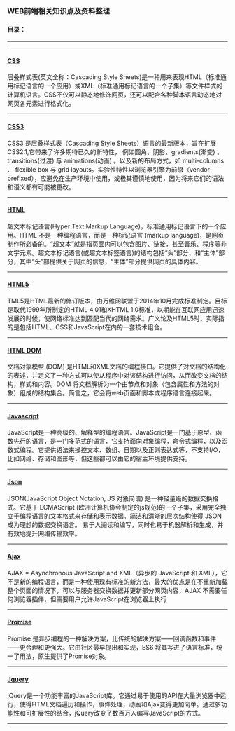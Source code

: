 ### WEB前端相关知识点及资料整理
#### 目录：
***



***
#### [CSS][3] 
[3]:https://github.com/Weitians/notes/blob/master/CSS.md
层叠样式表(英文全称：Cascading Style Sheets)是一种用来表现HTML（标准通用标记语言的一个应用）或XML（标准通用标记语言的一个子集）等文件样式的计算机语言。CSS不仅可以静态地修饰网页，还可以配合各种脚本语言动态地对网页各元素进行格式化。
***
#### [CSS3][4]
[4]:https://github.com/Weitians/notes/blob/master/CSS3.md
CSS3 是层叠样式表（Cascading Style Sheets）语言的最新版本，旨在扩展CSS2.1,它带来了许多期待已久的新特性， 例如圆角、阴影、gradients(渐变) 、transitions(过渡) 与 animations(动画) 。以及新的布局方式，如 multi-columns 、 flexible box 与 grid layouts。实验性特性以浏览器引擎为前缀（vendor-prefixed），应避免在生产环境中使用，或极其谨慎地使用，因为将来它们的语法和语义都有可能被更改。
***

#### [HTML][1]
[1]:https://github.com/Weitians/notes/blob/master/HTML.md
超文本标记语言(Hyper Text Markup Language)，标准通用标记语言下的一个应用。HTML 不是一种编程语言，而是一种标记语言 (markup language)，是网页制作所必备的。“超文本”就是指页面内可以包含图片、链接，甚至音乐、程序等非文字元素。超文本标记语言(或超文本标签语言)的结构包括“头”部分、和“主体”部分，其中“头”部提供关于网页的信息，“主体”部分提供网页的具体内容。
***

#### [HTML5][2]
[2]:https://github.com/Weitians/notes/blob/master/HTML5.md
TML5是HTML最新的修订版本，由万维网联盟于2014年10月完成标准制定。目标是取代1999年所制定的HTML 4.01和XHTML 1.0标准，以期能在互联网应用迅速发展的时候，使网络标准达到匹配当代的网络需求。广义论及HTML5时，实际指的是包括HTML、CSS和JavaScript在内的一套技术组合。
***

#### [HTML DOM][5]
[5]:https://github.com/Weitians/notes/blob/master/HTML%20DOM.md
文档对象模型 (DOM) 是HTML和XML文档的编程接口。它提供了对文档的结构化的表述，并定义了一种方式可以使从程序中对该结构进行访问，从而改变文档的结构，样式和内容。DOM 将文档解析为一个由节点和对象（包含属性和方法的对象）组成的结构集合。简言之，它会将web页面和脚本或程序语言连接起来。
***

#### [Javascript][6]
[6]:https://github.com/Weitians/notes/blob/master/Javascript.md
JavaScript是一种高级的、解释型的编程语言。JavaScript是一门基于原型、函数先行的语言，是一门多范式的语言，它支持面向对象编程，命令式编程，以及函数式编程。它提供语法来操控文本、数组、日期以及正则表达式等，不支持I/O，比如网络、存储和图形等，但这些都可以由它的宿主环境提供支持。
***

#### [Json][7]
[7]:https://github.com/Weitians/notes/blob/master/Json.md
JSON(JavaScript Object Notation, JS 对象简谱) 是一种轻量级的数据交换格式。它基于 ECMAScript (欧洲计算机协会制定的js规范)的一个子集，采用完全独立于编程语言的文本格式来存储和表示数据。简洁和清晰的层次结构使得 JSON 成为理想的数据交换语言。 易于人阅读和编写，同时也易于机器解析和生成，并有效地提升网络传输效率。
***

#### [Ajax][8]
[8]:https://github.com/Weitians/notes/blob/master/Ajax.md
AJAX = Asynchronous JavaScript and XML（异步的 JavaScript 和 XML），它不是新的编程语言，而是一种使用现有标准的新方法，最大的优点是在不重新加载整个页面的情况下，可以与服务器交换数据并更新部分网页内容，AJAX 不需要任何浏览器插件，但需要用户允许JavaScript在浏览器上执行
***

#### [Promise][9]
[9]:https://github.com/Weitians/notes/blob/master/Promise.md
Promise 是异步编程的一种解决方案，比传统的解决方案——回调函数和事件——更合理和更强大。它由社区最早提出和实现，ES6 将其写进了语言标准，统一了用法，原生提供了Promise对象。
***

#### [Jquery][10]
[10]:https://github.com/Weitians/notes/blob/master/Jquery.md
jQuery是一个功能丰富的JavaScript库。它通过易于使用的API在大量浏览器中运行，使得HTML文档遍历和操作，事件处理，动画和Ajax变得更加简单。通过多功能性和可扩展性的结合，jQuery改变了数百万人编写JavaScript的方式。
***




